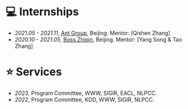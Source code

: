 
<!-- # 📖 Educations
- *2019.06 - 2022.04*, Master, Zhejiang University, Hangzhou.
- *2015.09 - 2019.06*, Undergraduate, Chu Kochen Honors College, Zhejiang Univeristy, Hangzhou.
- *2012.09 - 2015.06*, Luqiao Middle School, Taizhou.
 -->


# 💻 Internships
- *2021.05 - 2021.11*, [Ant Group](https://www.inceptioniai.org/en/), Beijing. Mentor: [Qishen Zhang]
- *2020.10 - 2021.05*, [Boss Zhipin](https://www.inceptioniai.org/en/), Beijing. Mentor: [Yang Song & Tao Zhang]


# ⭐ Services
- *2023*, Program Committee, WWW, SIGIR, EACL, NLPCC.
- *2022*, Program Committee, KDD, WWW, SIGIR, NLPCC.